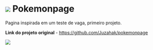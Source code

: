 # <img src="https://emojis.slackmojis.com/emojis/images/1619172245/32756/charmander_shiny.gif?1619172245"/> Pokemonpage 
Pagina inspirada em um teste de vaga, primeiro projeto.

__Link do projeto original__ - https://github.com/Juzahak/pokemonpage

<img src="https://emojis.slackmojis.com/emojis/images/1619286204/32837/dragon_wiggle.gif?1619286204"/>
